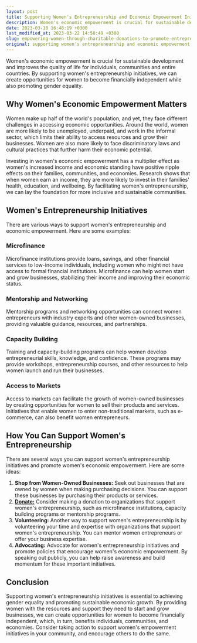 ```yaml
---
layout: post
title: Supporting Women's Entrepreneurship and Economic Empowerment Initiatives
description: Women's economic empowerment is crucial for sustainable development and improves the quality of life for individuals, communities and entire countries. By supporting women's entrepreneurship initiatives, we can create opportunities for women to become financially independent while also promoting gender equality.
date: 2023-03-18 16:48:19 +0300
last_modified_at: 2023-03-22 14:58:49 +0300
slug: empowering-women-through-charitable-donations-to-promote-entrepreneurship-and-economic-growth
original: supporting women's entrepreneurship and economic empowerment initiatives
---
```

Women's economic empowerment is crucial for sustainable development and improves the quality of life for individuals, communities and entire countries. By supporting women's entrepreneurship initiatives, we can create opportunities for women to become financially independent while also promoting gender equality.

## Why Women's Economic Empowerment Matters

Women make up half of the world's population, and yet, they face different challenges in accessing economic opportunities. Around the world, women are more likely to be unemployed, underpaid, and work in the informal sector, which limits their ability to access resources and grow their businesses. Women are also more likely to face discriminatory laws and cultural practices that further harm their economic potential.

Investing in women's economic empowerment has a multiplier effect as women's increased income and economic standing have positive ripple effects on their families, communities, and economies. Research shows that when women earn an income, they are more likely to invest in their families' health, education, and wellbeing. By facilitating women's entrepreneurship, we can lay the foundation for more inclusive and sustainable communities.

## Women's Entrepreneurship Initiatives

There are various ways to support women's entrepreneurship and economic empowerment. Here are some examples:

### Microfinance

Microfinance institutions provide loans, savings, and other financial services to low-income individuals, including women who might not have access to formal financial institutions. Microfinance can help women start and grow businesses, stabilizing their income and improving their economic status.

### Mentorship and Networking

Mentorship programs and networking opportunities can connect women entrepreneurs with industry experts and other women-owned businesses, providing valuable guidance, resources, and partnerships.

### Capacity Building

Training and capacity-building programs can help women develop entrepreneurial skills, knowledge, and confidence. These programs may provide workshops, entrepreneurship courses, and other resources to help women launch and run their businesses.

### Access to Markets

Access to markets can facilitate the growth of women-owned businesses by creating opportunities for women to sell their products and services. Initiatives that enable women to enter non-traditional markets, such as e-commerce, can also benefit women entrepreneurs.

## How You Can Support Women's Entrepreneurship

There are several ways you can support women's entrepreneurship initiatives and promote women's economic empowerment. Here are some ideas:

1. **Shop from Women-Owned Businesses:** Seek out businesses that are owned by women when making purchasing decisions. You can support these businesses by purchasing their products or services.
2. **[Donate:](/women-s-charities/empowering-women-worldwide-a-comprehensive-guide-to-charities-supporting-women-s-health-education-employment-and-equality.html)** Consider making a donation to organizations that support women's entrepreneurship, such as microfinance institutions, capacity building programs or mentorship programs.
3. **Volunteering:** Another way to support women's entrepreneurship is by volunteering your time and expertise with organizations that support women's entrepreneurship. You can mentor women entrepreneurs or offer your business expertise.
4. **Advocating:** Advocate for women's entrepreneurship initiatives and promote policies that encourage women's economic empowerment. By speaking out publicly, you can help raise awareness and build momentum for these important initiatives.

## Conclusion

Supporting women's entrepreneurship initiatives is essential to achieving gender equality and promoting sustainable economic growth. By providing women with the resources and support they need to start and grow businesses, we can create opportunities for women to become financially independent, which, in turn, benefits individuals, communities, and economies. Consider taking action to support women's empowerment initiatives in your community, and encourage others to do the same.